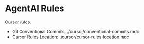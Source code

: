 # AgentAI Rules

Cursor rules:

- Git Conventional Commits: ./cursor/conventional-commits.mdc
- Cursor Rules Location: ./cursor/cursor-rules-location.mdc
